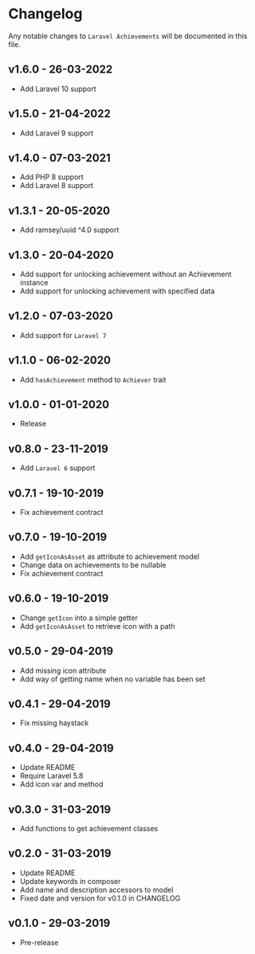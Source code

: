 # Changelog

Any notable changes to `Laravel Achievements` will be documented in this file.

## v1.6.0 - 26-03-2022

- Add Laravel 10 support

## v1.5.0 - 21-04-2022

- Add Laravel 9 support

## v1.4.0 - 07-03-2021

- Add PHP 8 support
- Add Laravel 8 support

## v1.3.1 - 20-05-2020

- Add ramsey/uuid ^4.0 support

## v1.3.0 - 20-04-2020

- Add support for unlocking achievement without an Achievement instance
- Add support for unlocking achievement with specified data

## v1.2.0 - 07-03-2020

- Add support for `Laravel 7`

## v1.1.0 - 06-02-2020

- Add `hasAchievement` method to `Achiever` trait

## v1.0.0 - 01-01-2020

- Release

## v0.8.0 - 23-11-2019

- Add `Laravel 6` support

## v0.7.1 - 19-10-2019

- Fix achievement contract

## v0.7.0 - 19-10-2019

- Add `getIconAsAsset` as attribute to achievement model
- Change data on achievements to be nullable
- Fix achievement contract

## v0.6.0 - 19-10-2019

- Change `getIcon` into a simple getter
- Add `getIconAsAsset` to retrieve icon with a path

## v0.5.0 - 29-04-2019

- Add missing icon attribute
- Add way of getting name when no variable has been set

## v0.4.1 - 29-04-2019

- Fix missing haystack

## v0.4.0 - 29-04-2019

- Update README
- Require Laravel 5.8
- Add icon var and method

## v0.3.0 - 31-03-2019

- Add functions to get achievement classes

## v0.2.0 - 31-03-2019

- Update README
- Update keywords in composer
- Add name and description accessors to model
- Fixed date and version for v0.1.0 in CHANGELOG

## v0.1.0 - 29-03-2019

- Pre-release
